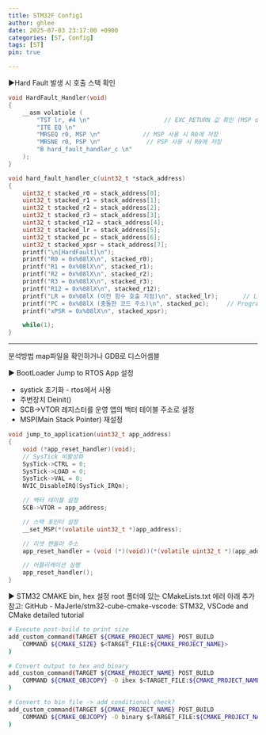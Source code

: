 ```yaml
---
title: STM32F Config1
author: ghlee
date: 2025-07-03 23:17:00 +0900
categories: [ST, Config]
tags: [ST]
pin: true

---
```


▶Hard Fault 발생 시 호출 스택 확인

```c
void HardFault_Handler(void)
{
    __asm volatiole (
        "TST lr, #4 \n"                     // EXC_RETURN 값 확인 (MSP or PSP 사용 여부)
        "ITE EQ \n"                        
        "MRSEQ r0, MSP \n"            // MSP 사용 시 R0에 저장
        "MRSNE r0, PSP \n"             // PSP 사용 시 R0에 저장
        "B hard_fault_handler_c \n"
    );
}
```

```c
void hard_fault_handler_c(uint32_t *stack_address) 
{
    uint32_t stacked_r0 = stack_address[0];
    uint32_t stacked_r1 = stack_address[1];
    uint32_t stacked_r2 = stack_address[2];
    uint32_t stacked_r3 = stack_address[3];
    uint32_t stacked_r12 = stack_address[4];
    uint32_t stacked_lr = stack_address[5];
    uint32_t stacked_pc = stack_address[6];
    uint32_t stacked_xpsr = stack_address[7];
    printf("\n[HardFault]\n");
    printf("R0 = 0x%08lX\n", stacked_r0);
    printf("R1 = 0x%08lX\n", stacked_r1);
    printf("R2 = 0x%08lX\n", stacked_r2);
    printf("R3 = 0x%08lX\n", stacked_r3);
    printf("R12 = 0x%08lX\n", stacked_r12);
    printf("LR = 0x%08lX (이전 함수 호출 지점)\n", stacked_lr);       // Link Register - 이전 함수 호출 지점(복귀 주소)을 저장하는 레지스터: LR값(이전 함수 호출 지점)
    printf("PC = 0x%08lX (충돌한 코드 주소)\n", stacked_pc);     // Program Counter -  현재 실행중인 명령어의 주소를 가리키는 레지스터: HardFault 발생 시 PC값
    printf("xPSR = 0x%08lX\n", stacked_xpsr);

    while(1);
}
```
---------------
분석방법 map파일을 확인하거나 GDB로 디스어셈블




▶ BootLoader Jump to RTOS App 설정

- systick 초기화 - rtos에서 사용
- 주변장치 Deinit()
- SCB->VTOR 레지스터를 운영 앱의 백터 테이블 주소로 설정
- MSP(Main Stack Pointer) 재설정

```c
void jump_to_application(uint32_t app_address)
{
    void (*app_reset_handler)(void);
    // SysTick 비활성화
    SysTick->CTRL = 0;
    SysTick->LOAD = 0;
    SysTick->VAL = 0;
    NVIC_DisableIRQ(SysTick_IRQn);

    // 백터 테이블 설정
    SCB->VTOR = app_address;

    // 스택 포인터 설정
    __set_MSP(*(volatile uint32_t *)app_address);

    // 리셋 핸들러 주소
    app_reset_handler = (void (*)(void))(*(volatile uint32_t *)(app_address+4));

    // 어플리캐이션 실행
    app_reset_handler();
}
```

▶ STM32 CMAKE bin, hex 설정
root 폴더에 있는 CMakeLists.txt 에러 아래 추가
참고: GitHub - MaJerle/stm32-cube-cmake-vscode: STM32, VSCode and CMake detailed tutorial
 
```bash
# Execute post-build to print size
add_custom_command(TARGET ${CMAKE_PROJECT_NAME} POST_BUILD
    COMMAND ${CMAKE_SIZE} $<TARGET_FILE:${CMAKE_PROJECT_NAME}>
)

# Convert output to hex and binary
add_custom_command(TARGET ${CMAKE_PROJECT_NAME} POST_BUILD
    COMMAND ${CMAKE_OBJCOPY} -O ihex $<TARGET_FILE:${CMAKE_PROJECT_NAME}> ${CMAKE_PROJECT_NAME}.hex
)

# Convert to bin file -> add conditional check?
add_custom_command(TARGET ${CMAKE_PROJECT_NAME} POST_BUILD
    COMMAND ${CMAKE_OBJCOPY} -O binary $<TARGET_FILE:${CMAKE_PROJECT_NAME}> ${CMAKE_PROJECT_NAME}.bin
)
```



